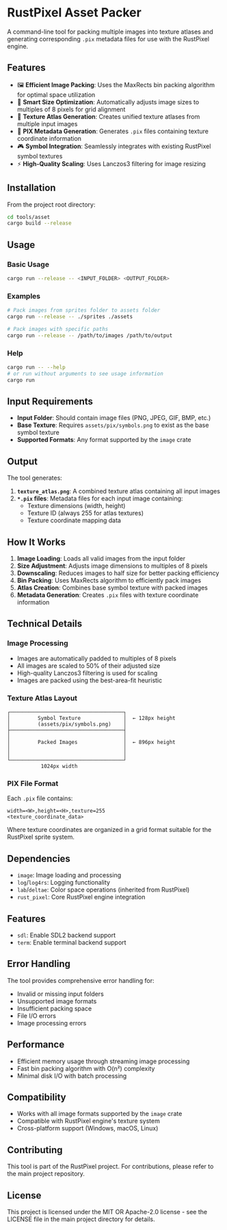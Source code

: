 # RustPixel Asset Packer

A command-line tool for packing multiple images into texture atlases and generating corresponding `.pix` metadata files for use with the RustPixel engine.

## Features

- 🖼️ **Efficient Image Packing**: Uses the MaxRects bin packing algorithm for optimal space utilization
- 📏 **Smart Size Optimization**: Automatically adjusts image sizes to multiples of 8 pixels for grid alignment
- 🎨 **Texture Atlas Generation**: Creates unified texture atlases from multiple input images
- 📝 **PIX Metadata Generation**: Generates `.pix` files containing texture coordinate information
- 🎮 **Symbol Integration**: Seamlessly integrates with existing RustPixel symbol textures
- ⚡ **High-Quality Scaling**: Uses Lanczos3 filtering for image resizing

## Installation

From the project root directory:

```bash
cd tools/asset
cargo build --release
```

## Usage

### Basic Usage

```bash
cargo run --release -- <INPUT_FOLDER> <OUTPUT_FOLDER>
```

### Examples

```bash
# Pack images from sprites folder to assets folder
cargo run --release -- ./sprites ./assets

# Pack images with specific paths
cargo run --release -- /path/to/images /path/to/output
```

### Help

```bash
cargo run -- --help
# or run without arguments to see usage information
cargo run
```

## Input Requirements

- **Input Folder**: Should contain image files (PNG, JPEG, GIF, BMP, etc.)
- **Base Texture**: Requires `assets/pix/symbols.png` to exist as the base symbol texture
- **Supported Formats**: Any format supported by the `image` crate

## Output

The tool generates:

1. **`texture_atlas.png`**: A combined texture atlas containing all input images
2. **`*.pix` files**: Metadata files for each input image containing:
   - Texture dimensions (width, height)
   - Texture ID (always 255 for atlas textures)
   - Texture coordinate mapping data

## How It Works

1. **Image Loading**: Loads all valid images from the input folder
2. **Size Adjustment**: Adjusts image dimensions to multiples of 8 pixels
3. **Downscaling**: Reduces images to half size for better packing efficiency
4. **Bin Packing**: Uses MaxRects algorithm to efficiently pack images
5. **Atlas Creation**: Combines base symbol texture with packed images
6. **Metadata Generation**: Creates `.pix` files with texture coordinate information

## Technical Details

### Image Processing

- Images are automatically padded to multiples of 8 pixels
- All images are scaled to 50% of their adjusted size
- High-quality Lanczos3 filtering is used for scaling
- Images are packed using the best-area-fit heuristic

### Texture Atlas Layout

```
┌─────────────────────────────────────┐
│         Symbol Texture              │  ← 128px height
│         (assets/pix/symbols.png)    │
├─────────────────────────────────────┤
│                                     │
│         Packed Images               │  ← 896px height
│                                     │
│                                     │
└─────────────────────────────────────┘
           1024px width
```

### PIX File Format

Each `.pix` file contains:
```
width=<W>,height=<H>,texture=255
<texture_coordinate_data>
```

Where texture coordinates are organized in a grid format suitable for the RustPixel sprite system.

## Dependencies

- `image`: Image loading and processing
- `log`/`log4rs`: Logging functionality
- `lab`/`deltae`: Color space operations (inherited from RustPixel)
- `rust_pixel`: Core RustPixel engine integration

## Features

- `sdl`: Enable SDL2 backend support
- `term`: Enable terminal backend support

## Error Handling

The tool provides comprehensive error handling for:

- Invalid or missing input folders
- Unsupported image formats
- Insufficient packing space
- File I/O errors
- Image processing errors

## Performance

- Efficient memory usage through streaming image processing
- Fast bin packing algorithm with O(n²) complexity
- Minimal disk I/O with batch processing

## Compatibility

- Works with all image formats supported by the `image` crate
- Compatible with RustPixel engine's texture system
- Cross-platform support (Windows, macOS, Linux)

## Contributing

This tool is part of the RustPixel project. For contributions, please refer to the main project repository.

## License

This project is licensed under the MIT OR Apache-2.0 license - see the LICENSE file in the main project directory for details. 
